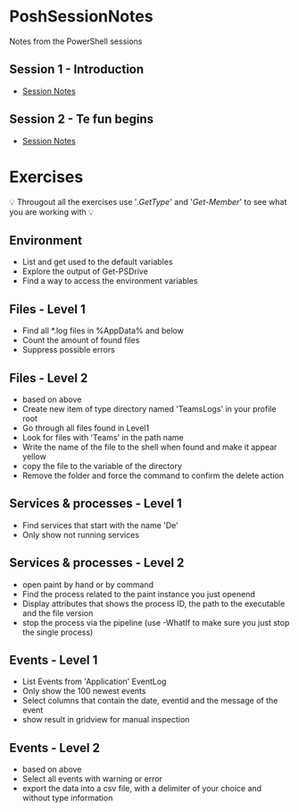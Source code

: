 # PoshSessionNotes
Notes from the PowerShell sessions

## Session 1 - Introduction
- [Session Notes](https://github.com/psymonious/PoshSessionNotes/blob/master/session1.ps1)

## Session 2 - Te fun begins
- [Session Notes](https://github.com/psymonious/PoshSessionNotes/blob/master/session2.ps1)

# Exercises
&#x1F4A1; Througout all the exercises use '*.GetType*' and '*Get-Member*' to see what you are working with &#x1F4A1;

## Environment
- List and get used to the default variables
- Explore the output of Get-PSDrive
- Find a way to access the environment variables

## Files - Level 1
- Find all *.log files in %AppData% and below
- Count the amount of found files
- Suppress possible errors

## Files - Level 2
- based on above
- Create new item of type directory named 'TeamsLogs' in your profile root
- Go through all files found in Level1
- Look for files with 'Teams' in the path name
- Write the name of the file to the shell when found and make it appear yellow
- copy the file to the variable of the directory
- Remove the folder and force the command to confirm the delete action

## Services & processes - Level 1
- Find services that start with the name 'De'
- Only show not running services

## Services & processes - Level 2
- open paint by hand or by command
- Find the process related to the paint instance you just openend
- Display attributes that shows the process ID, the path to the executable and the file version
- stop the process via the pipeline (use -WhatIf to make sure you just stop the single process)

## Events - Level 1
- List Events from 'Application' EventLog
- Only show the 100 newest events
- Select columns that contain the date, eventid and the message of the event
- show result in gridview for manual inspection

## Events - Level 2
- based on above
- Select all events with warning or error
- export the data into a csv file, with a delimiter of your choice and without type information